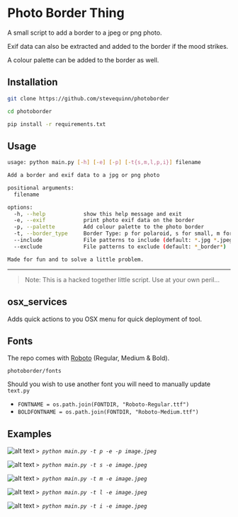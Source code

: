# Photo Border Thing

A small script to add a border to a jpeg or png photo.

Exif data can also be extracted and added to the border if the mood strikes.

A colour palette can be added to the border as well.

## Installation

```bash 
git clone https://github.com/stevequinn/photoborder
```

```bash
cd photoborder
```

```bash
pip install -r requirements.txt
```

## Usage

```bash
usage: python main.py [-h] [-e] [-p] [-t{s,m,l,p,i}] filename

Add a border and exif data to a jpg or png photo

positional arguments:
  filename

options:
  -h, --help            show this help message and exit
  -e, --exif            print photo exif data on the border
  -p, --palette         Add colour palette to the photo border
  -t, --border_type     Border Type: p for polaroid, s for small, m for medium, l for large, i for instagram (default: s)
  --include             File patterns to include (default: *.jpg *.jpeg *.png, *.JPG, *.JPEG, *.PNG)
  --exclude             File patterns to exclude (default: *_border*)

Made for fun and to solve a little problem.
```

---

> Note: This is a hacked together little script. Use at your own peril...

## osx_services

Adds quick actions to you OSX menu for quick deployment of tool.

## Fonts

The repo comes with [Roboto]([url](https://fonts.google.com/specimen/Roboto)) (Regular, Medium & Bold).

```photoborder/fonts```

Should you wish to use another font you will need to manually update ```text.py```

- ```FONTNAME = os.path.join(FONTDIR, "Roboto-Regular.ttf")```
- ```BOLDFONTNAME = os.path.join(FONTDIR, "Roboto-Medium.ttf")```

## Examples

![alt text](doc/images/20241108_20241108DSCF0043_border-p_exif_palette.jpeg)
*`> python main.py -t p -e -p image.jpeg`*

![alt text](doc/images/20241108_20241108DSCF0043_border-s_exif.jpeg)
*`> python main.py -t s -e image.jpeg`*

![alt text](doc/images/20241108_20241108DSCF0043_border-m_exif.jpeg)
*`> python main.py -t m -e image.jpeg`*

![alt text](doc/images/20241108_20241108DSCF0043_border-l_exif.jpeg)
*`> python main.py -t l -e image.jpeg`*

![alt text](doc/images/20241108_20241108DSCF0043_border-i_exif.jpeg)
*`> python main.py -t i -e image.jpeg`*
